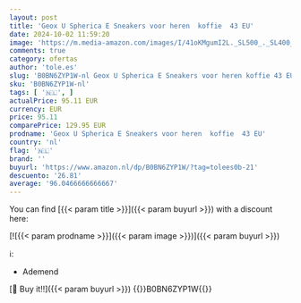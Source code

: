 ```yaml
---
layout: post
title: 'Geox U Spherica E Sneakers voor heren  koffie  43 EU'
date: 2024-10-02 11:59:20
image: 'https://m.media-amazon.com/images/I/41oKMgumI2L._SL500_._SL400_.jpg'
comments: true
category: ofertas
author: 'tole.es'
slug: 'B0BN6ZYP1W-nl Geox U Spherica E Sneakers voor heren koffie 43 EU'
sku: 'B0BN6ZYP1W-nl'
tags: [ '🇳🇱', ]
actualPrice: 95.11 EUR
currency: EUR
price: 95.11
comparePrice: 129.95 EUR
prodname: 'Geox U Spherica E Sneakers voor heren  koffie  43 EU'
country: 'nl'
flag: '🇳🇱'
brand: ''
buyurl: 'https://www.amazon.nl/dp/B0BN6ZYP1W/?tag=tolees0b-21'
descuento: '26.81'
average: '96.0466666666667'
---
```


You can find [{{< param title >}}]({{< param buyurl >}}) with a discount here:

[![{{< param prodname >}}]({{< param image >}})]({{< param buyurl >}})

ℹ️:

- Ademend

[🛒 Buy it!!]({{< param buyurl >}})
{{<world>}}B0BN6ZYP1W{{</world>}}
